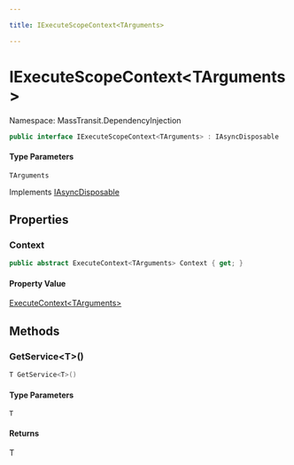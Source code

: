 ```yaml
---

title: IExecuteScopeContext<TArguments>

---
```


# IExecuteScopeContext\<TArguments\>

Namespace: MassTransit.DependencyInjection

```csharp
public interface IExecuteScopeContext<TArguments> : IAsyncDisposable
```

#### Type Parameters

`TArguments`<br/>

Implements [IAsyncDisposable](https://learn.microsoft.com/en-us/dotnet/api/system.iasyncdisposable)

## Properties

### **Context**

```csharp
public abstract ExecuteContext<TArguments> Context { get; }
```

#### Property Value

[ExecuteContext\<TArguments\>](../../masstransit-abstractions/masstransit/executecontext-1)<br/>

## Methods

### **GetService\<T\>()**

```csharp
T GetService<T>()
```

#### Type Parameters

`T`<br/>

#### Returns

T<br/>
